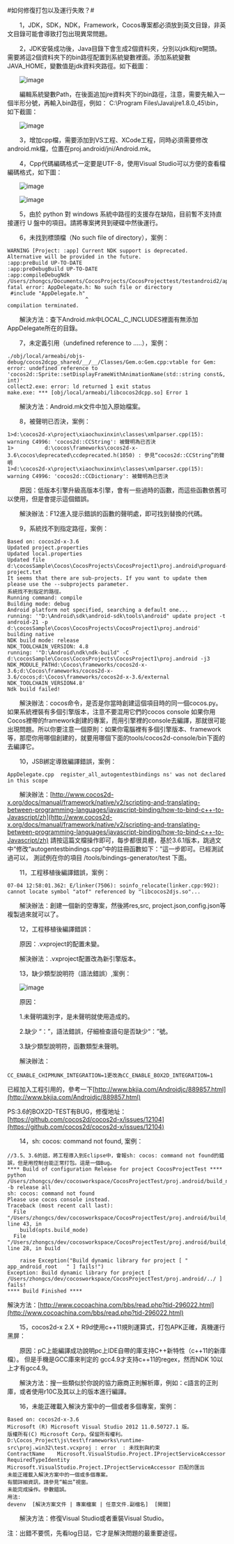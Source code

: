 #如何修復打包以及運行失敗？#

&emsp;&emsp;1，JDK，SDK，NDK，Framework，Cocos專案都必須放到英文目錄，非英文目錄可能會導致打包出現異常問題。

&emsp;&emsp;2，JDK安裝成功後，Java目錄下會生成2個資料夾，分別以jdk和jre開頭。需要將這2個資料夾下的bin路徑配置到系統變數裡面。添加系統變數JAVA_HOME，變數值是jdk資料夾路徑。如下截圖：

&emsp;&emsp;![image](res_tw/image0001.png)
 
&emsp;&emsp;編輯系統變數Path，在後面追加jre資料夾下的bin路徑，注意，需要先輸入一個半形分號，再輸入bin路徑，例如： C:\Program Files\Java\jre1.8.0_45\bin，如下截圖：

&emsp;&emsp;![image](res_tw/image0002.png)

&emsp;&emsp;3，增加cpp檔，需要添加到VS工程、XCode工程，同時必須需要修改android.mk檔，位置在proj.android/jni/Android.mk。

&emsp;&emsp;4，Cpp代碼編碼格式一定要是UTF-8，使用Visual Studio可以方便的查看檔編碼格式，如下圖：

&emsp;&emsp;![image](res_tw/image0004.png)

&emsp;&emsp;![image](res_tw/image0003.png)

&emsp;&emsp;5，由於 python 對 windows 系統中路徑的支援存在缺陷，目前暫不支持直接運行 U 盤中的項目。請將專案拷貝到硬碟中然後運行。

&emsp;&emsp;6，未找到標頭檔（No such file of directory），案例：

    WARNING [Project: :app] Current NDK support is deprecated.  Alternative will be provided in the future.
    :app:preBuild UP-TO-DATE
    :app:preDebugBuild UP-TO-DATE
    :app:compileDebugNdk
    /Users/zhongcs/Documents/CocosProjects/CocosProjecttest/testandroid2/app/src/main/jni/hellocpp/main.cpp:1:25: fatal error: AppDelegate.h: No such file or directory
     #include "AppDelegate.h"
                             ^
    compilation terminated.

&emsp;&emsp;解決方法：查下Android.mk中LOCAL_C_INCLUDES裡面有無添加AppDelegate所在的目錄。


&emsp;&emsp;7，未定義引用（undefined reference to …..），案例：
 
    ./obj/local/armeabi/objs-debug/cocos2dcpp_shared/__/__/Classes/Gem.o:Gem.cpp:vtable for Gem: error: undefined reference to 'cocos2d::Sprite::setDisplayFrameWithAnimationName(std::string const&, int)'
    collect2.exe: error: ld returned 1 exit status
    make.exe: *** [obj/local/armeabi/libcocos2dcpp.so] Error 1

&emsp;&emsp;解決方法：Android.mk文件中加入原始檔案。


&emsp;&emsp;8，被聲明已否決，案例：

    1>d:\cocos2d-x\project\xiaochuxinxin\classes\xmlparser.cpp(15): warning C4996: 'cocos2d::CCString': 被聲明為已否決
    1>          d:\cocos\frameworks\cocos2d-x-3.6\cocos\deprecated\ccdeprecated.h(1050) : 參見“cocos2d::CCString”的聲明
    1>d:\cocos2d-x\project\xiaochuxinxin\classes\xmlparser.cpp(15): warning C4996: 'cocos2d::CCDictionary': 被聲明為已否決


&emsp;&emsp;原因：低版本引擎升級高版本引擎，會有一些過時的函數，而這些函數依舊可以使用，但是會提示這個錯誤。

&emsp;&emsp;解決辦法：F12進入提示錯誤的函數的聲明處，即可找到替換的代碼。

&emsp;&emsp;9，系統找不到指定路徑，案例：

    Based on: cocos2d-x-3.6
    Updated project.properties
    Updated local.properties
    Updated file d:\cocosSample\Cocos\CocosProjects\CocosProject1\proj.android\proguard-project.txt
    It seems that there are sub-projects. If you want to update them
    please use the --subprojects parameter.
    系統找不到指定的路徑。
    Running command: compile
    Building mode: debug
    Android platform not specified, searching a default one...
    running: '"D:\Android\sdk\android-sdk\tools\android" update project -t android-21 -p d:\cocosSample\Cocos\CocosProjects\CocosProject1\proj.android'
    building native
    NDK build mode: release
    NDK_TOOLCHAIN_VERSION: 4.8
    running: '"D:\Android\ndk\ndk-build" -C d:\cocosSample\Cocos\CocosProjects\CocosProject1\proj.android -j3 NDK_MODULE_PATHd:\Cocos\frameworks/cocos2d-x-3.6;d:\Cocos\frameworks/cocos2d-x-3.6/cocos;d:\Cocos\frameworks/cocos2d-x-3.6/external NDK_TOOLCHAIN_VERSION4.8'
    Ndk build failed!


&emsp;&emsp;解決辦法：cocos命令，是否是你當時創建這個項目時的同一個cocos.py。如果系統裡裝有多個引擎版本，注意不要混用它們的cocos console
如果你用Cocos裡帶的framework創建的專案，而用引擎裡的console去編譯，那就很可能出現問題。所以你要注意一個原則：如果你電腦裡有多個引擎版本、framework等，那麼你用哪個創建的，就要用哪個下面的tools/cocos2d-console/bin下面的去編譯它。

&emsp;&emsp;10，JSB綁定導致編譯錯誤，案例：

    AppDelegate.cpp  register_all_autogentestbindings ns' was not declared in this scope

&emsp;&emsp;解決辦法：[http://www.cocos2d-x.org/docs/manual/framework/native/v2/scripting-and-translating-between-programming-languages/javascript-binding/how-to-bind-c++-to-Javascript/zh](http://www.cocos2d-x.org/docs/manual/framework/native/v2/scripting-and-translating-between-programming-languages/javascript-binding/how-to-bind-c++-to-Javascript/zh)
請按這篇文檔操作即可，每步都很具體，基於3.6.1版本，跳過文中“修改“autogentestbindings.cpp”中的註冊函數如下：”這一步即可。已經測試過可以，
測試例在你的項目 /tools/bindings-generator/test 下面。

&emsp;&emsp;11，工程移植後編譯錯誤，案例：

    07-04 12:58:01.362: E/linker(7506): soinfo_relocate(linker.cpp:992): cannot locate symbol "atof" referenced by "libcocos2djs.so"...

&emsp;&emsp;解決辦法：創建一個新的空專案，然後將res,src, project.json,config.json等複製過來就可以了。


&emsp;&emsp;12，工程移植後編譯錯誤：

&emsp;&emsp;原因：.vxproject的配置未變。

&emsp;&emsp;解決辦法：.vxproject配置改為新引擎版本。

&emsp;&emsp;13，缺少類型說明符（語法錯誤）,案例：

&emsp;&emsp;![image](res/image0005.png)

&emsp;&emsp;原因：

&emsp;&emsp;1.未聲明識別字，是未聲明就使用造成的。

&emsp;&emsp;2.缺少 “：”，語法錯誤，仔細檢查語句是否缺少“：”號。

&emsp;&emsp;3.缺少類型說明符，函數類型未聲明。

&emsp;&emsp;解決辦法：

    CC_ENABLE_CHIPMUNK_INTEGRATION=1更改為CC_ENABLE_BOX2D_INTEGRATION=1

已經加入工程引用的，參考一下[http://www.bkjia.com/Androidjc/889857.html](http://www.bkjia.com/Androidjc/889857.html)

PS:3.6的BOX2D-TEST有BUG，修復地址：[https://github.com/cocos2d/cocos2d-x/issues/12104](https://github.com/cocos2d/cocos2d-x/issues/12104)


&emsp;&emsp;14，sh: cocos: command not found, 案例：

    //3.5、3.6的話，將工程導入到Eclipse中，會報sh: cocos: command not found的錯誤，但是用控制台能正常打包。這是一個Bug。
    **** Build of configuration Release for project CocosProjectTest ****
    python /Users/zhongcs/dev/cocosworkspace/CocosProjectTest/proj.android/build_native.py -b release all 
    sh: cocos: command not found
    Please use cocos console instead.
    Traceback (most recent call last):
      File "/Users/zhongcs/dev/cocosworkspace/CocosProjectTest/proj.android/build_native.py", line 43, in 
        build(opts.build_mode)
      File "/Users/zhongcs/dev/cocosworkspace/CocosProjectTest/proj.android/build_native.py", line 28, in build
    
        raise Exception("Build dynamic library for project [ "   app_android_root   " ] fails!")
    Exception: Build dynamic library for project [ /Users/zhongcs/dev/cocosworkspace/CocosProjectTest/proj.android/../ ] fails!
    **** Build Finished ****

   解決方法：[http://www.cocoachina.com/bbs/read.php?tid-296022.html](http://www.cocoachina.com/bbs/read.php?tid-296022.html)

&emsp;&emsp;15，cocos2d-x 2.X + R9d使用c++11規則運算式，打包APK正確，真機運行黑屏： 

&emsp;&emsp;原因：pC上能編譯成功說明pc上IDE自帶的庫支持C++新特性（c++11的新庫檔）。
但是手機是GCC庫來判定的
 gcc4.9才支持c++11的regex，然而NDK 10以上才有gcc4.9。

&emsp;&emsp;解決方法：搜一些類似於你說的協力廠商正則解析庫，例如：c語言的正則庫，或者使用r10C及其以上的版本進行編譯。


&emsp;&emsp;16，未能正確載入解決方案中的一個或者多個專案，案例：

    Based on: cocos2d-x-3.6
    Microsoft (R) Microsoft Visual Studio 2012 11.0.50727.1 版。
    版權所有(C) Microsoft Corp。保留所有權利。
    D:\Cocos_Project\js\test\frameworks\runtime-src\proj.win32\test.vcxproj : error  : 未找到與約束 
    ContractName    Microsoft.VisualStudio.Project.IProjectServiceAccessor
    RequiredTypeIdentity    Microsoft.VisualStudio.Project.IProjectServiceAccessor 匹配的匯出
    未能正確載入解決方案中的一個或多個專案。
    有關詳細資訊，請參見“輸出”視窗。
    未能完成操作。參數錯誤。 
    用法: 
    devenv  [解決方案文件 | 專案檔案 | 任意文件.副檔名]  [開關]

&emsp;&emsp;解決方法：修復Visual Studio或者重裝Visual Studio。

注：出錯不要慌，先看log日誌，它才是解決問題的最重要途徑。











